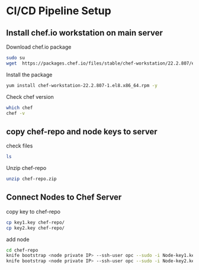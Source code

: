 # CI/CD Pipeline Setup

## Install chef.io workstation on main server
Download chef.io package
```bash
sudo su
wget  https://packages.chef.io/files/stable/chef-workstation/22.2.807/el/8/chef-workstation-22.2.807-1.el8.x86_64.rpm

```
Install the package
```bash
yum install chef-workstation-22.2.807-1.el8.x86_64.rpm -y
```
Check chef version
```bash
which chef
chef -v
```

## copy chef-repo and node keys to server
check files
```bash
ls
```
Unzip chef-repo
```bash
unzip chef-repo.zip
```

## Connect Nodes to Chef Server
copy key to chef-repo
```bash 
cp key1.key chef-repo/
cp key2.key chef-repo/
```

add node
```bash
cd chef-repo
knife bootstrap <node private IP> --ssh-user opc --sudo -i Node-key1.key -N Node1
knife bootstrap <node private IP> --ssh-user opc --sudo -i Node-key2.key -N Node2
```










